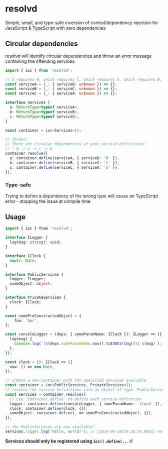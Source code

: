 # resolvd
Simple, small, and type-safe inversion of control/dependency injection for JavaScript & TypeScript with zero dependencies

## Circular dependencies
resolvd will identify circular dependencies and throw an error message containing the offending services:

```typescript
import { ioc } from 'resolvd';

// A requires B, which requires C, which requires A, which requires B, etc.
const serviceA = (_: { serviceB: unknown }) => {};
const serviceB = (_: { serviceC: unknown }) => {};
const serviceC = (_: { serviceA: unknown }) => {};

interface Services {
  a: ReturnType<typeof serviceA>,
  b: ReturnType<typeof serviceB>,
  c: ReturnType<typeof serviceC>,
}

const container = ioc<Services>();

// throws:
// There are circular dependencies in your service definitions:
// * b -> a -> c -> b
container.resolve({
  a: container.define(serviceA, { serviceB: 'b' }),
  b: container.define(serviceB, { serviceC: 'c' }),
  c: container.define(serviceC, { serviceA: 'a' }),
});
```

### Type-safe
Trying to define a dependency of the wrong type will cause an TypeScript error - stopping the issue at compile time

## Usage
```typescript
import { ioc } from 'resolvd';

interface ILogger {
  log(msg: string): void;
}

interface IClock {
  now(): Date;
}

interface PublicServices {
  logger: ILogger;
  someObject: object;
}

interface PrivateServices {
  clock: IClock;
}

const somePreConstructedObject = {
    foo: 'bar',
};

const consoleLogger = (deps: { someParamName: IClock }): ILogger => ({
  log(msg) {
    console.log(`[${deps.someParamName.now().toISOString()}] ${msg}`);
  },
});

const clock = (): IClock => ({
  now: () => new Date,
});

// create a new container with the specified services available
const container = ioc<PublicServices, PrivateServices>();
// resolve the service definitions into an object of type `PublicServices`
const services = container.resolve({
  // use `container.define` to define each service definition
  logger: container.define(consoleLogger, { someParamName: 'clock' }),
  clock: container.define(clock, {}),
  someObject: container.define(_ => somePreConstructedObject, {}),
});

// the PublicServices are now available!
services.logger.log('hello, world!'); // [2020-06-10T19:26:34.000Z] hello, world!
```

**Services should only be registered using `ioc().define(...)`!**
